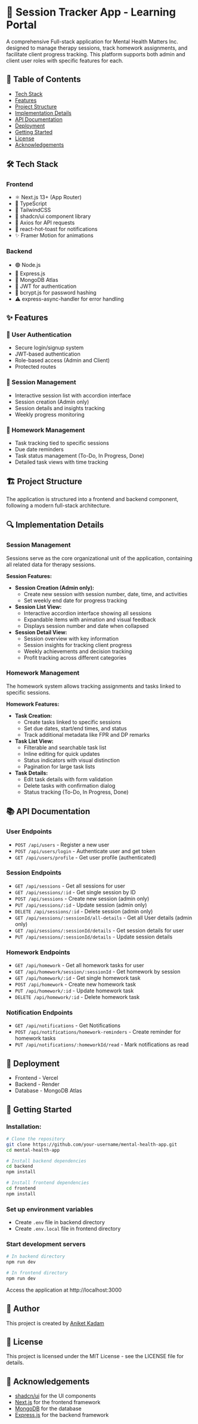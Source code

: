 # 🧠 Session Tracker App - Learning Portal

A comprehensive Full-stack application for Mental Health Matters Inc. designed to manage therapy sessions, track homework assignments, and facilitate client progress tracking. This platform supports both admin and client user roles with specific features for each.

## 📑 Table of Contents
- [Tech Stack](#-tech-stack)
- [Features](#-features)
- [Project Structure](#-project-structure)
- [Implementation Details](#-implementation-details)
- [API Documentation](#-api-documentation)
- [Deployment](#-deployment)
- [Getting Started](#-getting-started)
- [License](#-license)
- [Acknowledgements](#-acknowledgements)

## 🛠️ Tech Stack

### Frontend
- ⚛️ Next.js 13+ (App Router)
- 📝 TypeScript
- 🎨 TailwindCSS
- 🧩 shadcn/ui component library
- 🔄 Axios for API requests
- 🍞 react-hot-toast for notifications
- ✨ Framer Motion for animations

### Backend
- 🟢 Node.js
- 🚂 Express.js
- 🍃 MongoDB Atlas
- 🔑 JWT for authentication
- 🔐 bcrypt.js for password hashing
- ⚠️ express-async-handler for error handling

## ✨ Features

### 🔐 User Authentication
- Secure login/signup system
- JWT-based authentication
- Role-based access (Admin and Client)
- Protected routes

### 📅 Session Management
- Interactive session list with accordion interface
- Session creation (Admin only)
- Session details and insights tracking
- Weekly progress monitoring

### 📝 Homework Management
- Task tracking tied to specific sessions
- Due date reminders
- Task status management (To-Do, In Progress, Done)
- Detailed task views with time tracking

## 🏗️ Project Structure

The application is structured into a frontend and backend component, following a modern full-stack architecture.

## 🔍 Implementation Details

### Session Management
Sessions serve as the core organizational unit of the application, containing all related data for therapy sessions.

**Session Features:**
- **Session Creation (Admin only):**
  - Create new session with session number, date, time, and activities
  - Set weekly end date for progress tracking
- **Session List View:**
  - Interactive accordion interface showing all sessions
  - Expandable items with animation and visual feedback
  - Displays session number and date when collapsed
- **Session Detail View:**
  - Session overview with key information
  - Session insights for tracking client progress
  - Weekly achievements and decision tracking
  - Profit tracking across different categories

### Homework Management
The homework system allows tracking assignments and tasks linked to specific sessions.

**Homework Features:**
- **Task Creation:**
  - Create tasks linked to specific sessions
  - Set due dates, start/end times, and status
  - Track additional metadata like FPR and DP remarks
- **Task List View:**
  - Filterable and searchable task list
  - Inline editing for quick updates
  - Status indicators with visual distinction
  - Pagination for large task lists
- **Task Details:**
  - Edit task details with form validation
  - Delete tasks with confirmation dialog
  - Status tracking (To-Do, In Progress, Done)

## 📚 API Documentation

### User Endpoints
- `POST /api/users` - Register a new user
- `POST /api/users/login` - Authenticate user and get token
- `GET /api/users/profile` - Get user profile (authenticated)

### Session Endpoints
- `GET /api/sessions` - Get all sessions for user
- `GET /api/sessions/:id` - Get single session by ID
- `POST /api/sessions` - Create new session (admin only)
- `PUT /api/sessions/:id` - Update session (admin only)
- `DELETE /api/sessions/:id` - Delete session (admin only)
- `GET /api/sessions/:sessionId/all-details` - Get all User details (admin only)
- `GET /api/sessions/:sessionId/details` - Get session details for user
- `PUT /api/sessions/:sessionId/details` - Update session details

### Homework Endpoints
- `GET /api/homework` - Get all homework tasks for user
- `GET /api/homework/session/:sessionId` - Get homework by session
- `GET /api/homework/:id` - Get single homework task
- `POST /api/homework` - Create new homework task
- `PUT /api/homework/:id` - Update homework task
- `DELETE /api/homework/:id` - Delete homework task

### Notification Endpoints
- `GET /api/notifications` - Get Notifications
- `POST /api/notifications/homework-reminders` - Create reminder for homework tasks
- `PUT /api/notifications/:homeworkId/read` - Mark notifications as read

## 🚀 Deployment
- Frontend - Vercel
- Backend - Render
- Database - MongoDB Atlas

## 🏁 Getting Started

### Installation:
```bash
# Clone the repository
git clone https://github.com/your-username/mental-health-app.git
cd mental-health-app

# Install backend dependencies
cd backend
npm install

# Install frontend dependencies
cd frontend
npm install
```

### Set up environment variables
- Create `.env` file in backend directory
- Create `.env.local` file in frontend directory

### Start development servers
```bash
# In backend directory
npm run dev

# In frontend directory
npm run dev
```

Access the application at http://localhost:3000

## 🧑 Author
This project is created by [Aniket Kadam](https://github.com/ImAniket10)

## 📜 License
This project is licensed under the MIT License - see the LICENSE file for details.

## 👏 Acknowledgements
- [shadcn/ui](https://ui.shadcn.com/) for the UI components
- [Next.js](https://nextjs.org/) for the frontend framework
- [MongoDB](https://www.mongodb.com/) for the database
- [Express.js](https://expressjs.com/) for the backend framework
